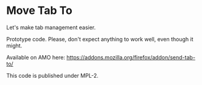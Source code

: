 # Move Tab To

Let's make tab management easier.

Prototype code. Please, don't expect anything to work well, even though it might.

Available on AMO here: https://addons.mozilla.org/firefox/addon/send-tab-to/

This code is published under MPL-2.
